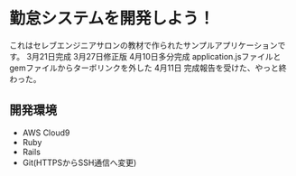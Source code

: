 # 勤怠システムを開発しよう！

これはセレブエンジニアサロンの教材で作られたサンプルアプリケーションです。
3月21日完成
3月27日修正版
4月10日多分完成
application.jsファイルとgemファイルからターボリンクを外した
4月11日
完成報告を受けた、やっと終わった。

## 開発環境

* AWS Cloud9
* Ruby
* Rails
* Git(HTTPSからSSH通信へ変更)